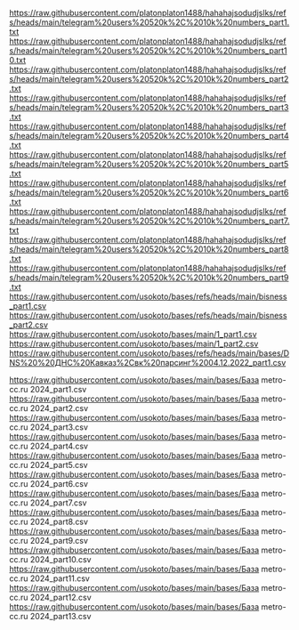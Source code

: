 https://raw.githubusercontent.com/platonplaton1488/hahahajsodudjslks/refs/heads/main/telegram%20users%20520k%2C%2010k%20numbers_part1.txt
https://raw.githubusercontent.com/platonplaton1488/hahahajsodudjslks/refs/heads/main/telegram%20users%20520k%2C%2010k%20numbers_part10.txt
https://raw.githubusercontent.com/platonplaton1488/hahahajsodudjslks/refs/heads/main/telegram%20users%20520k%2C%2010k%20numbers_part2.txt
https://raw.githubusercontent.com/platonplaton1488/hahahajsodudjslks/refs/heads/main/telegram%20users%20520k%2C%2010k%20numbers_part3.txt
https://raw.githubusercontent.com/platonplaton1488/hahahajsodudjslks/refs/heads/main/telegram%20users%20520k%2C%2010k%20numbers_part4.txt
https://raw.githubusercontent.com/platonplaton1488/hahahajsodudjslks/refs/heads/main/telegram%20users%20520k%2C%2010k%20numbers_part5.txt
https://raw.githubusercontent.com/platonplaton1488/hahahajsodudjslks/refs/heads/main/telegram%20users%20520k%2C%2010k%20numbers_part6.txt
https://raw.githubusercontent.com/platonplaton1488/hahahajsodudjslks/refs/heads/main/telegram%20users%20520k%2C%2010k%20numbers_part7.txt
https://raw.githubusercontent.com/platonplaton1488/hahahajsodudjslks/refs/heads/main/telegram%20users%20520k%2C%2010k%20numbers_part8.txt
https://raw.githubusercontent.com/platonplaton1488/hahahajsodudjslks/refs/heads/main/telegram%20users%20520k%2C%2010k%20numbers_part9.txt
https://raw.githubusercontent.com/usokoto/bases/refs/heads/main/bisness_part1.csv
https://raw.githubusercontent.com/usokoto/bases/refs/heads/main/bisness_part2.csv
https://raw.githubusercontent.com/usokoto/bases/main/1_part1.csv
https://raw.githubusercontent.com/usokoto/bases/main/1_part2.csv
https://raw.githubusercontent.com/usokoto/bases/refs/heads/main/bases/DNS%20%20ДНС%20Кавказ%2Cвк%20парсинг%2004.12.2022_part1.csv

https://raw.githubusercontent.com/usokoto/bases/main/bases/База metro-cc.ru 2024_part1.csv
https://raw.githubusercontent.com/usokoto/bases/main/bases/База metro-cc.ru 2024_part2.csv
https://raw.githubusercontent.com/usokoto/bases/main/bases/База metro-cc.ru 2024_part3.csv
https://raw.githubusercontent.com/usokoto/bases/main/bases/База metro-cc.ru 2024_part4.csv
https://raw.githubusercontent.com/usokoto/bases/main/bases/База metro-cc.ru 2024_part5.csv
https://raw.githubusercontent.com/usokoto/bases/main/bases/База metro-cc.ru 2024_part6.csv
https://raw.githubusercontent.com/usokoto/bases/main/bases/База metro-cc.ru 2024_part7.csv
https://raw.githubusercontent.com/usokoto/bases/main/bases/База metro-cc.ru 2024_part8.csv
https://raw.githubusercontent.com/usokoto/bases/main/bases/База metro-cc.ru 2024_part9.csv
https://raw.githubusercontent.com/usokoto/bases/main/bases/База metro-cc.ru 2024_part10.csv
https://raw.githubusercontent.com/usokoto/bases/main/bases/База metro-cc.ru 2024_part11.csv
https://raw.githubusercontent.com/usokoto/bases/main/bases/База metro-cc.ru 2024_part12.csv
https://raw.githubusercontent.com/usokoto/bases/main/bases/База metro-cc.ru 2024_part13.csv